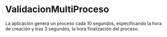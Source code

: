 # ValidacionMultiProceso

La aplicación genera un proceso cada 10 segundos, especificando la hora de creación y tras 3 segundos, la hora finalización del proceso.
